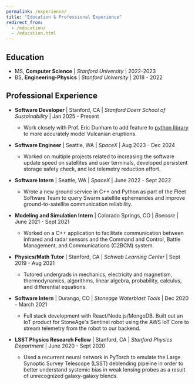 ```yaml
---
permalink: /experience/
title: "Education & Professional Experience"
redirect_from: 
  - /education/
  - /education.html
---
```


## Education 
* MS, **Computer Science**   \|  *Stanford University*  \|  2022-2023
* BS, **Engineering-Physics**  \|  *Stanford University*  \|  2018 - 2022



## Professional Experience
* **Software Developer** \| Stanford, CA | *Stanford Doerr School of Sustainability* \| Jan 2025 - Present
    * Work closely with Prof. Eric Dunham to add feature to [python library](https://github.com/fredriclam/quail_volcano) to more accurately model Vulcanian eruptions. 


* **Software Engineer** \| Seattle, WA \| *SpaceX* \| Aug 2023 - Dec 2024
    * Worked on multiple projects related to increasing the software update speed on satellites and user terminals, developed persistent storage safety check, and led telemetry reduction effort. 


* **Software Intern** \| Seattle, WA \| *SpaceX* \|
June 2022 - Sept 2022 
    * Wrote a new ground service in C++ and Python as part of the Fleet Software Team to query Swarm satellite ephemerides and improve ground-to-satellite communication reliability.


* **Modeling and Simulation Intern** \| Colorado Springs, CO \| *Boecore* \| June 2021 - Sept 2021
    * Worked on a C++ application to facilitate communication between infrared and radar sensors and the Command and Control, Battle Management, and Communications (C2BCM) system.


* **Physics/Math Tutor** \| Stanford, CA \| *Schwab Learning Center* \| Sept 2019 - Aug 2021 
    * Tutored undergrads in mechanics, electricity and magnetism, thermodynamics, algorithms, linear algebra, probability, calculus, and differential equations.


* **Software Intern** \| Durango, CO \| *Stoneage Waterblast Tools* \| Dec 2020 - March 2021 
    * Full stack development with React/Node.js/MongoDB. Built out an IoT product for StoneAge's Sentinel robot using the AWS IoT Core to stream telemetry from the robot to our backend.

* **LSST Physics Research Fellow** \| Stanford, CA \| *Stanford Physics Department* \| June 2020 - Sept 2020
    * Used a recurrent neural network in PyTorch to emulate the Large Synoptic Survey Telescope (LSST) deblending pipeline in order to better understand systemic bias in weak lensing probes as a result of unrecognized galaxy-galaxy blends.
